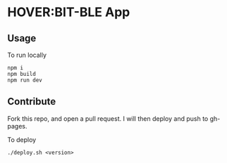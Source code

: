 # HOVER:BIT-BLE App

## Usage
To run locally
```
npm i
npm build
npm run dev
```

## Contribute
Fork this repo, and open a pull request. I will then deploy and push to gh-pages.

To deploy
```
./deploy.sh <version>
```

